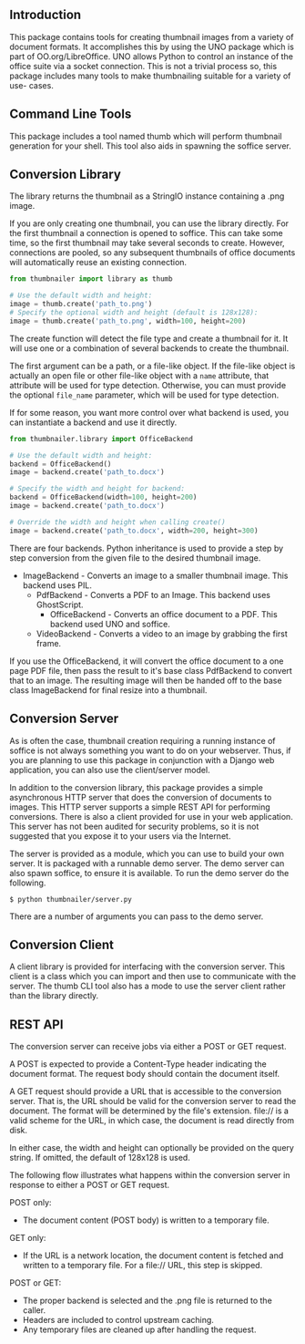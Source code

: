 Introduction
----

This package contains tools for creating thumbnail images from a variety of document formats.
It accomplishes this by using the UNO package which is part of OO.org/LibreOffice. UNO allows
Python to control an instance of the office suite via a socket connection. This is not a trivial
process so, this package includes many tools to make thumbnailing suitable for a variety of use-
cases.

Command Line Tools
----

This package includes a tool named thumb which will perform thumbnail generation for your shell.
This tool also aids in spawning the soffice server.

Conversion Library
----

The library returns the thumbnail as a StringIO instance containing a .png image.

If you are only creating one thumbnail, you can use the library directly. For the first thumbnail
a connection is opened to soffice. This can take some time, so the first thumbnail may take several
seconds to create. However, connections are pooled, so any subsequent thumbnails of office documents
will automatically reuse an existing connection.

```python
from thumbnailer import library as thumb

# Use the default width and height:
image = thumb.create('path_to.png')
# Specify the optional width and height (default is 128x128):
image = thumb.create('path_to.png', width=100, height=200)
```

The create function will detect the file type and create a thumbnail for it. It will use one or a
combination of several backends to create the thumbnail.

The first argument can be a path, or a file-like object. If the file-like object is actually an open
file or other file-like object with a `name` attribute, that attribute will be used for type detection.
Otherwise, you can must provide the optional `file_name` parameter, which will be used for type
detection.

If for some reason, you want more control over what backend is used, you can instantiate a backend
and use it directly.

```python
from thumbnailer.library import OfficeBackend

# Use the default width and height:
backend = OfficeBackend()
image = backend.create('path_to.docx')

# Specify the width and height for backend:
backend = OfficeBackend(width=100, height=200)
image = backend.create('path_to.docx')

# Override the width and height when calling create()
image = backend.create('path_to.docx', width=200, height=300)
```

There are four backends. Python inheritance is used to provide a step by step conversion from the
given file to the desired thumbnail image.

- ImageBackend - Converts an image to a smaller thumbnail image. This backend uses PIL.
    - PdfBackend - Converts a PDF to an Image. This backend uses GhostScript.
        - OfficeBackend - Converts an office document to a PDF. This backend used UNO and soffice.
    - VideoBackend - Converts a video to an image by grabbing the first frame.

If you use the OfficeBackend, it will convert the office document to a one page PDF file, then pass
the result to it's base class PdfBackend to convert that to an image. The resulting image will then
be handed off to the base class ImageBackend for final resize into a thumbnail.

Conversion Server
----

As is often the case, thumbnail creation requiring a running instance of soffice is not always something
you want to do on your webserver. Thus, if you are planning to use this package in conjunction with a
Django web application, you can also use the client/server model.

In addition to the conversion library, this package provides a simple asynchronous HTTP server that
does the conversion of documents to images. This HTTP server supports a simple REST API for performing
conversions. There is also a client provided for use in your web application. This server has not been
audited for security problems, so it is not suggested that you expose it to your users via the Internet.

The server is provided as a module, which you can use to build your own server. It is packaged with a
runnable demo server. The demo server can also spawn soffice, to ensure it is available. To run the demo
server do the following.

```
$ python thumbnailer/server.py
```

There are a number of arguments you can pass to the demo server.

Conversion Client
----

A client library is provided for interfacing with the conversion server. This client is a class which
you can import and then use to communicate with the server. The thumb CLI tool also has a mode to use
the server client rather than the library directly.

REST API
----

The conversion server can receive jobs via either a POST or GET request.

A POST is expected to provide a Content-Type header indicating the document format. The request
body should contain the document itself.

A GET request should provide a URL that is accessible to the conversion server. That is, the URL
should be valid for the conversion server to read the document. The format will be determined
by the file's extension. file:// is a valid scheme for the URL, in which case, the document is
read directly from disk.

In either case, the width and height can optionally be provided on the query string. If omitted, the
default of 128x128 is used.

The following flow illustrates what happens within the conversion server in response to either a
POST or GET request.

POST only:

- The document content (POST body) is written to a temporary file.

GET only:

- If the URL is a network location, the document content is fetched and written to a temporary
file. For a file:// URL, this step is skipped.

POST or GET:

- The proper backend is selected and the .png file is returned to the caller.
- Headers are included to control upstream caching.
- Any temporary files are cleaned up after handling the request.
